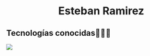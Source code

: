 <h1 align="center">Esteban Ramirez</h1> 


<h2 >Tecnologías conocidas👨🏻‍💻</h2>
<!--tech stack icons-->
<p align="left">
  <a href="https://skillicons.dev">
    <img src="https://skillicons.dev/icons?i=java,py,mysql,sqlite,git,github,dart,flutter&perline=12" />
  </a>
</p>
<br>

</p>        
<!--- stats (end) -->
